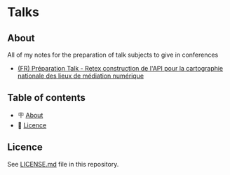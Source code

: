 # Talks

## About

All of my notes for the preparation of talk subjects to give in conferences

- [(FR) Préparation Talk - Retex construction de l'API pour la cartographie nationale des lieux de médiation numérique](./retex-api-cartographie-nationale-des-lieux-de-mediation-numerique.md)

## Table of contents

- 🪧 [About](#about)
- 📝 [Licence](#licence)

## Licence

See [LICENSE.md](./LICENSE.md) file in this repository.
